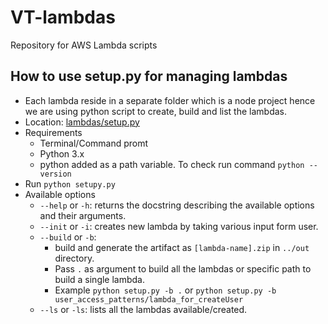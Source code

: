 # VT-lambdas
Repository for AWS Lambda scripts

## How to use setup.py for managing lambdas
* Each lambda reside in a separate folder which is a node project hence we are using python script to create, build and list the lambdas.
* Location: [lambdas/setup.py](/lambdas/setup.py)
* Requirements
  * Terminal/Command promt
  * Python 3.x
  * python added as a path variable. To check run command `python --version`
* Run `python setupy.py`
* Available options
  * `--help` or `-h`: returns the docstring describing the available options and their arguments.
  * `--init` or `-i`: creates new lambda by taking various input form user.
  * `--build` or `-b`:
    * build and generate the artifact as `[lambda-name].zip` in `../out` directory.
    * Pass `.` as argument to build all the lambdas or specific path to build a single lambda.
    * Example `python setup.py -b .` or `python setup.py -b user_access_patterns/lambda_for_createUser`
  * `--ls` or `-ls`: lists all the lambdas available/created.
